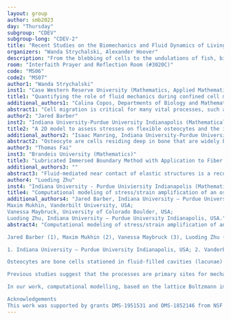 ```yaml
---
layout: group
author: smb2023
day: "Thursday"
subgroup: "CDEV"
subgroup-long: "CDEV-2"
title: "Recent Studies on the Biomechanics and Fluid Dynamics of Living Systems: Cellular Biomechanics and Microfluidics"
organizers: "Wanda Strychalski, Alexander Hoover"
description: "From the blebbing of cells to the undulations of fish, biomechanical and biofluidic systems are ubiquitous in nature. Many of these systems involve interplay of multiple physics, such as the structures’ elasticity, the fluid dynamics of differing length scales, and neural activity. Other times, these processes can include chemical signaling, rheological properties of biomaterials, as well as osmotic and the biochemical processes that drive their motion. In this minisymposium, we focus on modeling the biological processes that undergird these biofluidic and biomechanical systems, with methods that range from computational simulation to asymptotic analysis. Talks in this session focus on the modeling and simulation of microscale phenomena, such as cell migration, bone cell signaling, fiber dynamics, and embryogenesis. This minisymposium aims to bring together these communities to discuss recent advances in modeling, analysis, and computational simulation for investigating the interplay of biological processes with fluid mechanics. This is the companion minisymposium of 'Recent Studies on the Biomechanics and Fluid Dynamics of Living Systems: Locomotion and Fluid Transport'."
room: "Interfaith Prayer and Reflection Room (#3020C)"
code: "MS06"
code2: "MS07"
author1: "Wanda Strychalski"
inst1: "Case Western Reserve University (Mathematics, Applied Mathematics, and Statistics)"
title1: "Quantifying the role of fluid mechanics during confined cell migration"
additional_authors1: "Calina Copos, Departments of Biology and Mathematics, Northeastern University"
abstract1: "Cell migration is critical for many vital processes, such as embryogenesis and tissue repair, as well as harmful processes, such as cancer cell metastasis. In experiments, cells have been shown to exhibit different migration strategies based on the properties of their external environment. Here, we leverage modeling and computational tools to reveal the step-by-step cycle of locomotion for cells in confined environments that use blebs as leading-edge protrusions. We present two models of a blebbing cell migrating in a confined microchannel to quantify the role of hydrodynamics on confined cell migration. One model consist of a cell modeled by an elastic membrane, poro-(visco)elastic cortex, membrane-cortex adhesion, and the fluid cytoplasm. The fluid-free model consists of a force balance that includes the cell membrane, cortex, membrane-cortex adhesion, and viscous drag with outside environment. The channel walls are modeled as rigid structures. The fluid model is formulated using the method of regularized Stokeslets. Results show that cells can effectively migrate only if the cortical turnover is included by modeling the cortex as a poro-viscoelastic structure. We also show that blebbing generates a favorable intracellular pressure gradient that aids migration in the fluid model."
author2: "Jared Barber"
inst2: "Indiana University-Purdue University Indianapolis (Mathematical Sciences)"
title2: "A 2D model to assess stresses on flexible osteocytes and the influence of elastic properties"
additional_authors2: "Isaac Manring, Indiana University-Purdue University Indianapolis; Luoding Zhu, Indiana University-Purdue University Indianapolis"
abstract2: "Osteocyte are cells residing deep in bone that are widely believed to play a key role in regulating bone growth by sensing and responding to forces as we use our bodies daily. Despite several experimental and theoretical studies providing strong support for this paradigm, there are still several uncertainties surrounding the process by which the cells turn those forces into usable biochemical signals. For instance, studies suggest that to initiate any appreciable response from osteocytes, the average stresses we typically experience on a macroscale level must multiplied at least tenfold as they make their way towards the microscale level. In addition, there are several parts of the osteocyte that have been theorized to play a role in the mechanotransduction process. To help understand how forces may be magnified in and near the osteocyte region and which parts of the cell are more likely to be the location of subcellular mechanosensors, we have produced a two-dimensional model of a flexible osteocyte. The cell is represented by a network of interconnected viscoelastic elements (damped springs) immersed in interstitial flow that is, in turn, encased in rigid bone matrix material. We utilize a lattice-Boltzmann method combined with the immersed boundary method to produce simulations that allow us to explore the force distributions experienced by such cells. We share our results including pictures of where forces seem to centralize in such systems as well as how the elastic properties of different parts of the cell affect force localization in both steady state and oscillatory regimes."
author3: "Thomas Fai"
inst3: "Brandeis University (Mathematics)"
title3: "Lubricated Immersed Boundary Method with Application to Fiber Bundles"
additional_authors3: ""
abstract3: "Fluid-mediated near contact of elastic structures is a recurring theme in biofluids. The thin fluid layers that arise in applications such as the flow of red blood through blood vessels are difficult to resolve by standard computational fluid dynamics methods based on uniform fluid grids. A key assumption of the lubricated immersed boundary method, which incorporates a subgrid model to resolve thin fluid layers between immersed boundaries, is that the average velocity of nearby boundaries can be accurately computed from under-resolved simulations to bridge between different spatial scales. Here, we present a one-dimensional numerical analysis to assess this assumption and quantify the performance of the average velocity as a multiscale quantity. We explain how this analysis leads to more accurate formulations of the method and present examples from two-dimensional simulations, including applications to filament bundles."
author4: "Luoding Zhu"
inst4: "Indiana University - Purdue Univiersity Indianapolis (Mathematics)"
title4: "Computational modeling of stress/strain amplification of an osteocyte process interacting with a viscous flow in a 3D canaliculus"
additional_authors4: "Jared Barber, Indiana University – Purdue University Indianapolis, USA; 
Maxim Mukhin, Vanderbilt University, USA;
Vanessa Maybruck, University of Colorado Boulder, USA;
Luoding Zhu, Indiana University – Purdue University Indianapolis, USA."
abstract4: "Computational modeling of stress/strain amplification of an osteocyte process interacting with a viscous flow in a 3D canaliculus

Jared Barber (1), Maxim Mukhin (2), Vanessa Maybruck (3), Luoding Zhu (4)

1. Indiana University – Purdue University Indianapolis, USA; 2. Vanderbilt University, USA; 3. University of Colorado Boulder, USA; 4. Indiana University – Purdue University Indianapolis, USA.

Osteocytes are bone cells stationed in fluid-filled cavities (lacunae) within hard bone matrix. Each osteocyte is equipped with numerous finger-like structures (processes) radiating outwards through cylindrical openings (canaliculi). Osteocytes are responsible for mechanosensation in the body; however, the tissue level stress and strain needs to be amplified at least 10 times in order for osteocytes to respond on the cellular level. The mechanism for such magnification is not yet fully understood. 

Previous studies suggest that the processes are primary sites for mechanosensation thanks to the existence of tethering elements attaching the process membrane to the canalicular wall. However, other studies suggest that potential contributing factors may also include the canalicular wall geometry and pericellular matrix. 

In our work, computational modelling, based on the lattice Boltzmann immersed boundary framework, is designed and used to assess possible effects of canalicular wall roughness in stress/strain amplification and the underlying mechanism. Our results indicate that canalicular wall roughness contributes substantially to stress and strain amplification and the underlying reason is the increased resistance to flow induced by wall roughness.

Acknowledgements
This work was supported by grants DMS-1951531 and DMS-1852146 from NSF USA and SoS Near-Miss Grant from IUPUI."
---
```


